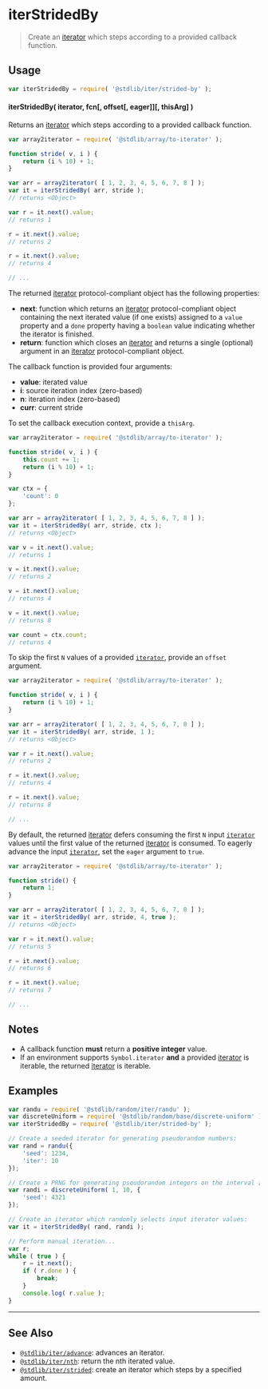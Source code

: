 <!--

@license Apache-2.0

Copyright (c) 2019 The Stdlib Authors.

Licensed under the Apache License, Version 2.0 (the "License");
you may not use this file except in compliance with the License.
You may obtain a copy of the License at

   http://www.apache.org/licenses/LICENSE-2.0

Unless required by applicable law or agreed to in writing, software
distributed under the License is distributed on an "AS IS" BASIS,
WITHOUT WARRANTIES OR CONDITIONS OF ANY KIND, either express or implied.
See the License for the specific language governing permissions and
limitations under the License.

-->

# iterStridedBy

> Create an [iterator][mdn-iterator-protocol] which steps according to a provided callback function.

<!-- Section to include introductory text. Make sure to keep an empty line after the intro `section` element and another before the `/section` close. -->

<section class="intro">

</section>

<!-- /.intro -->

<!-- Package usage documentation. -->

<section class="usage">

## Usage

```javascript
var iterStridedBy = require( '@stdlib/iter/strided-by' );
```

#### iterStridedBy( iterator, fcn\[, offset\[, eager]]\[, thisArg] )

Returns an [iterator][mdn-iterator-protocol] which steps according to a provided callback function.

```javascript
var array2iterator = require( '@stdlib/array/to-iterator' );

function stride( v, i ) {
    return (i % 10) + 1;
}

var arr = array2iterator( [ 1, 2, 3, 4, 5, 6, 7, 8 ] );
var it = iterStridedBy( arr, stride );
// returns <Object>

var r = it.next().value;
// returns 1

r = it.next().value;
// returns 2

r = it.next().value;
// returns 4

// ...
```

The returned [iterator][mdn-iterator-protocol] protocol-compliant object has the following properties:

-   **next**: function which returns an [iterator][mdn-iterator-protocol] protocol-compliant object containing the next iterated value (if one exists) assigned to a `value` property and a `done` property having a `boolean` value indicating whether the iterator is finished.
-   **return**: function which closes an [iterator][mdn-iterator-protocol] and returns a single (optional) argument in an [iterator][mdn-iterator-protocol] protocol-compliant object.

The callback function is provided four arguments:

-   **value**: iterated value
-   **i**: source iteration index (zero-based)
-   **n**: iteration index (zero-based)
-   **curr**: current stride

To set the callback execution context, provide a `thisArg`.

<!-- eslint-disable no-invalid-this -->

```javascript
var array2iterator = require( '@stdlib/array/to-iterator' );

function stride( v, i ) {
    this.count += 1;
    return (i % 10) + 1;
}

var ctx = {
    'count': 0
};

var arr = array2iterator( [ 1, 2, 3, 4, 5, 6, 7, 8 ] );
var it = iterStridedBy( arr, stride, ctx );
// returns <Object>

var v = it.next().value;
// returns 1

v = it.next().value;
// returns 2

v = it.next().value;
// returns 4

v = it.next().value;
// returns 8

var count = ctx.count;
// returns 4
```

To skip the first `N` values of a provided [`iterator`][mdn-iterator-protocol], provide an `offset` argument.

```javascript
var array2iterator = require( '@stdlib/array/to-iterator' );

function stride( v, i ) {
    return (i % 10) + 1;
}

var arr = array2iterator( [ 1, 2, 3, 4, 5, 6, 7, 8 ] );
var it = iterStridedBy( arr, stride, 1 );
// returns <Object>

var r = it.next().value;
// returns 2

r = it.next().value;
// returns 4

r = it.next().value;
// returns 8

// ...
```

By default, the returned [iterator][mdn-iterator-protocol] defers consuming the first `N` input [`iterator`][mdn-iterator-protocol] values until the first value of the returned [iterator][mdn-iterator-protocol] is consumed. To eagerly advance the input [`iterator`][mdn-iterator-protocol], set the `eager` argument to `true`.

```javascript
var array2iterator = require( '@stdlib/array/to-iterator' );

function stride() {
    return 1;
}

var arr = array2iterator( [ 1, 2, 3, 4, 5, 6, 7, 8 ] );
var it = iterStridedBy( arr, stride, 4, true );
// returns <Object>

var r = it.next().value;
// returns 5

r = it.next().value;
// returns 6

r = it.next().value;
// returns 7

// ...
```

</section>

<!-- /.usage -->

<!-- Package usage notes. Make sure to keep an empty line after the `section` element and another before the `/section` close. -->

<section class="notes">

## Notes

-   A callback function **must** return a **positive integer** value.
-   If an environment supports `Symbol.iterator` **and** a provided [iterator][mdn-iterator-protocol] is iterable, the returned [iterator][mdn-iterator-protocol] is iterable.

</section>

<!-- /.notes -->

<!-- Package usage examples. -->

<section class="examples">

## Examples

<!-- eslint no-undef: "error" -->

```javascript
var randu = require( '@stdlib/random/iter/randu' );
var discreteUniform = require( '@stdlib/random/base/discrete-uniform' ).factory;
var iterStridedBy = require( '@stdlib/iter/strided-by' );

// Create a seeded iterator for generating pseudorandom numbers:
var rand = randu({
    'seed': 1234,
    'iter': 10
});

// Create a PRNG for generating pseudorandom integers on the interval [1,10]:
var randi = discreteUniform( 1, 10, {
    'seed': 4321
});

// Create an iterator which randomly selects input iterator values:
var it = iterStridedBy( rand, randi );

// Perform manual iteration...
var r;
while ( true ) {
    r = it.next();
    if ( r.done ) {
        break;
    }
    console.log( r.value );
}
```

</section>

<!-- /.examples -->

<!-- Section to include cited references. If references are included, add a horizontal rule *before* the section. Make sure to keep an empty line after the `section` element and another before the `/section` close. -->

<section class="references">

</section>

<!-- /.references -->

<!-- Section for related `stdlib` packages. Do not manually edit this section, as it is automatically populated. -->

<section class="related">

* * *

## See Also

-   <span class="package-name">[`@stdlib/iter/advance`][@stdlib/iter/advance]</span><span class="delimiter">: </span><span class="description">advances an iterator.</span>
-   <span class="package-name">[`@stdlib/iter/nth`][@stdlib/iter/nth]</span><span class="delimiter">: </span><span class="description">return the nth iterated value.</span>
-   <span class="package-name">[`@stdlib/iter/strided`][@stdlib/iter/strided]</span><span class="delimiter">: </span><span class="description">create an iterator which steps by a specified amount.</span>

</section>

<!-- /.related -->

<!-- Section for all links. Make sure to keep an empty line after the `section` element and another before the `/section` close. -->

<section class="links">

[mdn-iterator-protocol]: https://developer.mozilla.org/en-US/docs/Web/JavaScript/Reference/Iteration_protocols#The_iterator_protocol

<!-- <related-links> -->

[@stdlib/iter/advance]: https://github.com/stdlib-js/stdlib/tree/develop/lib/node_modules/%40stdlib/iter/advance

[@stdlib/iter/nth]: https://github.com/stdlib-js/stdlib/tree/develop/lib/node_modules/%40stdlib/iter/nth

[@stdlib/iter/strided]: https://github.com/stdlib-js/stdlib/tree/develop/lib/node_modules/%40stdlib/iter/strided

<!-- </related-links> -->

</section>

<!-- /.links -->
